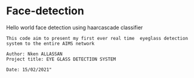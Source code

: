 # Face-detection
Hello world face detection using haarcascade classifier
```
This code aim to present my first ever real time  eyeglass detection system to the entire AIMS network

Author: Nken ALLASSAN
Project title: EYE GLASS DETECTION SYSTEM

Date: 15/02/2021"
```
